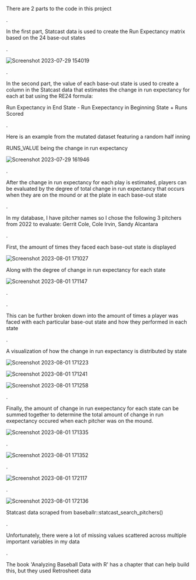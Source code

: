 There are 2 parts to the code in this project

.

In the first part, Statcast data is used to create the Run Expectancy matrix based on the 24 base-out states

.

![Screenshot 2023-07-29 154019](https://github.com/josephmontes/Statcast.RE24/assets/125607783/f944d0e3-541b-483a-8d2e-a08da7a49bc2)

.


In the second part, the value of each base-out state is used to create a column in the Statcast data that estimates the change in run expectancy for each at bat using the RE24 formula: 



Run Expectancy in End State - Run Exepectancy in Beginning State + Runs Scored

.

Here is an example from the mutated dataset featuring a random half inning

RUNS_VALUE being the change in run expectancy

![Screenshot 2023-07-29 161946](https://github.com/josephmontes/Statcast.RE24/assets/125607783/75d9b9c7-6207-4fbe-a29b-0137042d5c43)

.

After the change in run expectancy for each play is estimated, players can be evaluated by the degree of total change in run expectancy that occurs when they are on the mound or at the plate in each base-out state

.

In my database, I have pitcher names so I chose the following 3 pitchers from 2022 to evaluate: Gerrit Cole, Cole Irvin, Sandy Alcantara

.

First, the amount of times they faced each base-out state is displayed 


![Screenshot 2023-08-01 171027](https://github.com/josephmontes/Statcast.RE24/assets/125607783/7d9ffc80-9a70-41d1-af27-9dd11cd5be99)


Along with the degree of change in run expectancy for each state

![Screenshot 2023-08-01 171147](https://github.com/josephmontes/Statcast.RE24/assets/125607783/1e4dc14f-2067-4d0c-a3cd-de34f28bc287)

.



.

This can be further broken down into the amount of times a player was faced with each particular base-out state and how they performed in each state

.

A visualization of how the change in run expectancy is distributed by state


![Screenshot 2023-08-01 171223](https://github.com/josephmontes/Statcast.RE24/assets/125607783/7fe67b6c-ca94-44a0-90b8-91c939854a5b)


![Screenshot 2023-08-01 171241](https://github.com/josephmontes/Statcast.RE24/assets/125607783/63786867-99b7-4aba-a1a9-7ea258d25376)


![Screenshot 2023-08-01 171258](https://github.com/josephmontes/Statcast.RE24/assets/125607783/92cf95ef-c50c-4a8d-b066-fad2bf75cd62)



.

Finally, the amount of change in run exepectancy for each state can be summed together to determine the total amount of change in run exepectancy occured when each pitcher was on the mound.


![Screenshot 2023-08-01 171335](https://github.com/josephmontes/Statcast.RE24/assets/125607783/2a2e0d71-b534-4f14-ac79-57075c39655f)

.

![Screenshot 2023-08-01 171352](https://github.com/josephmontes/Statcast.RE24/assets/125607783/1ed2251f-d6b8-4622-9832-bc6717535090)

.


![Screenshot 2023-08-01 172117](https://github.com/josephmontes/Statcast.RE24/assets/125607783/d6a93147-624d-43f8-bfbd-f7c76f1e11be)

.

![Screenshot 2023-08-01 172136](https://github.com/josephmontes/Statcast.RE24/assets/125607783/444baaa7-971d-402f-998e-c3a6d9e11e76)


Statcast data scraped from baseballr::statcast_search_pitchers()

.

Unfortunately, there were a lot of missing values scattered across multiple important variables in my data

.

The book 'Analyzing Baseball Data with R' has a chapter that can help build this, but they used Retrosheet data

